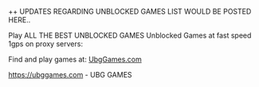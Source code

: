 <br>
++ UPDATES REGARDING UNBLOCKED GAMES LIST WOULD BE POSTED HERE..

Play ALL THE BEST UNBLOCKED GAMES Unblocked Games at fast speed 1gps on proxy servers:

Find and play games at:
<a href="https://ubggames.com">UbgGames.com </a>

https://ubggames.com  - UBG GAMES



